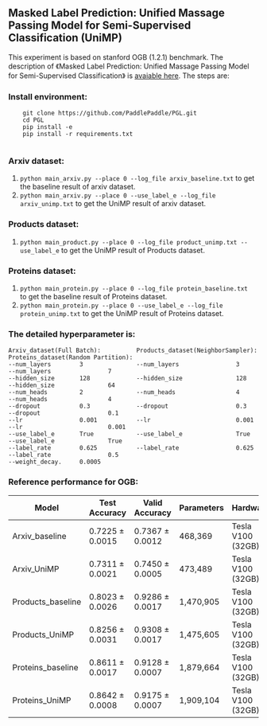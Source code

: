 ## Masked Label Prediction: Unified Massage Passing Model for Semi-Supervised Classification (UniMP)

This experiment is based on stanford OGB (1.2.1) benchmark. The description of 《Masked Label Prediction: Unified Massage Passing Model for Semi-Supervised Classification》 is [avaiable here](https://arxiv.org/pdf/2009.03509.pdf). The steps are:

### Install environment:
``` 
    git clone https://github.com/PaddlePaddle/PGL.git
    cd PGL
    pip install -e 
    pip install -r requirements.txt
    
```
### Arxiv dataset:
  1. ```python main_arxiv.py --place 0 --log_file arxiv_baseline.txt``` to get the baseline result of arxiv dataset.
  2. ```python main_arxiv.py --place 0 --use_label_e --log_file arxiv_unimp.txt``` to get the UniMP result of arxiv dataset.
  
### Products dataset:
  1. ```python main_product.py --place 0 --log_file product_unimp.txt --use_label_e``` to get the UniMP result of Products dataset.
  
### Proteins dataset:
  1. ```python main_protein.py --place 0 --log_file protein_baseline.txt ``` to get the baseline result of Proteins dataset.
  2. ```python main_protein.py --place 0 --use_label_e --log_file protein_unimp.txt``` to get the UniMP result of Proteins dataset.
  
### The **detailed hyperparameter** is:

```
Arxiv_dataset(Full Batch):          Products_dataset(NeighborSampler):          Proteins_dataset(Random Partition):
--num_layers        3               --num_layers                3               --num_layers                7                   
--hidden_size       128             --hidden_size               128             --hidden_size               64               
--num_heads         2               --num_heads                 4               --num_heads                 4
--dropout           0.3             --dropout                   0.3             --dropout                   0.1
--lr                0.001           --lr                        0.001           --lr                        0.001
--use_label_e       True            --use_label_e               True            --use_label_e               True
--label_rate        0.625           --label_rate                0.625           --label_rate                0.5 
--weight_decay.     0.0005
```

### Reference performance for OGB:

| Model              |Test Accuracy    |Valid Accuracy   | Parameters    | Hardware |
| ------------------ |--------------   | --------------- | -------------- |----------|
| Arxiv_baseline     | 0.7225  ± 0.0015 | 0.7367  ± 0.0012 | 468,369  | Tesla V100 (32GB) |
| Arxiv_UniMP        | 0.7311  ± 0.0021 | 0.7450  ± 0.0005 | 473,489 | Tesla V100 (32GB) |
| Products_baseline  | 0.8023  ± 0.0026 | 0.9286  ± 0.0017 | 1,470,905  | Tesla V100 (32GB) |
| Products_UniMP     | 0.8256  ± 0.0031 | 0.9308  ± 0.0017 | 1,475,605  | Tesla V100 (32GB) |
| Proteins_baseline  | 0.8611  ± 0.0017 | 0.9128  ± 0.0007 | 1,879,664  | Tesla V100 (32GB) |
| Proteins_UniMP     | 0.8642  ± 0.0008 | 0.9175  ± 0.0007 | 1,909,104  | Tesla V100 (32GB) |
   
